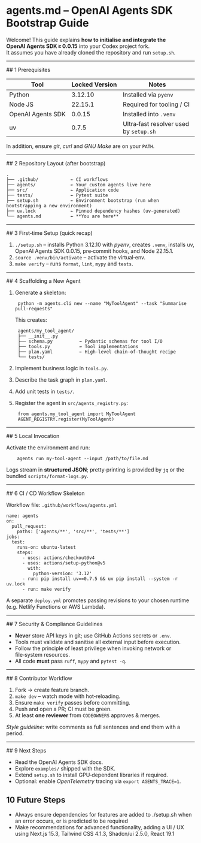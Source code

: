 # agents.md – OpenAI Agents SDK Bootstrap Guide

Welcome! This guide explains **how to initialise and integrate the OpenAI Agents SDK ≥ 0.0.15** into your Codex project fork.  
It assumes you have already cloned the repository and run `setup.sh`.

---

## 1 Prerequisites

| Tool | Locked Version | Notes |
|------|----------------|-------|
| Python | 3.12.10 | Installed via `pyenv` |
| Node JS | 22.15.1 | Required for tooling / CI |
| OpenAI Agents SDK | 0.0.15 | Installed into `.venv` |
| uv | 0.7.5 | Ultra‑fast resolver used by `setup.sh` |

In addition, ensure *git*, *curl* and *GNU Make* are on your `PATH`.

---

## 2 Repository Layout (after bootstrap)

    .
    ├── .github/            ← CI workflows
    ├── agents/             ← Your custom agents live here
    ├── src/                ← Application code
    ├── tests/              ← Pytest suite
    ├── setup.sh            ← Environment bootstrap (run when bootstrapping a new environment)
    ├── uv.lock             ← Pinned dependency hashes (uv‑generated)
    └── agents.md           ← **You are here**

---

## 3 First‑time Setup (quick recap)

1.   `./setup.sh` – installs Python 3.12.10 with *pyenv*, creates `.venv`, installs uv, OpenAI Agents SDK 0.0.15, pre‑commit hooks, and Node 22.15.1.  
2.   `source .venv/bin/activate` – activate the virtual‑env.  
3.   `make verify` – runs `format`, `lint`, `mypy` and `tests`.

---

## 4 Scaffolding a New Agent

1. Generate a skeleton:

        python -m agents.cli new --name "MyToolAgent" --task "Summarise pull‑requests"

   This creates:

        agents/my_tool_agent/
        ├── __init__.py
        ├── schema.py          ← Pydantic schemas for tool I/O
        ├── tools.py           ← Tool implementations
        ├── plan.yaml          ← High‑level chain‑of‑thought recipe
        └── tests/

2. Implement business logic in `tools.py`.  
3. Describe the task graph in `plan.yaml`.  
4. Add unit tests in `tests/`.  
5. Register the agent in `src/agents_registry.py`:

        from agents.my_tool_agent import MyToolAgent
        AGENT_REGISTRY.register(MyToolAgent)

---

## 5 Local Invocation

Activate the environment and run:

        agents run my-tool-agent --input /path/to/file.md

Logs stream in **structured JSON**; pretty‑printing is provided by `jq` or the bundled `scripts/format‑logs.py`.

---

## 6 CI / CD Workflow Skeleton

Workflow file: `.github/workflows/agents.yml`

    name: agents
    on:
      pull_request:
        paths: ['agents/**', 'src/**', 'tests/**']
    jobs:
      test:
        runs-on: ubuntu-latest
        steps:
          - uses: actions/checkout@v4
          - uses: actions/setup-python@v5
            with:
              python-version: '3.12'
          - run: pip install uv==0.7.5 && uv pip install --system -r uv.lock
          - run: make verify

A separate `deploy.yml` promotes passing revisions to your chosen runtime (e.g. Netlify Functions or AWS Lambda).

---

## 7 Security & Compliance Guidelines

* **Never** store API keys in git; use GitHub Actions secrets or `.env`.  
* Tools must validate and sanitise all external input before execution.  
* Follow the principle of least privilege when invoking network or file‑system resources.  
* All code **must** pass `ruff`, `mypy` and `pytest -q`.

---

## 8 Contributor Workflow

1.  Fork → create feature branch.  
2.  `make dev` – watch mode with hot‑reloading.  
3.  Ensure `make verify` passes before committing.  
4.  Push and open a PR; CI must be green.  
5.  At least **one reviewer** from `CODEOWNERS` approves & merges.

_Style guideline_: write comments as full sentences and end them with a period.

---

## 9 Next Steps

* Read the OpenAI Agents SDK docs.  
* Explore `examples/` shipped with the SDK.  
* Extend `setup.sh` to install GPU‑dependent libraries if required.  
* Optional: enable *OpenTelemetry* tracing via `export AGENTS_TRACE=1`.


## 10 Future Steps
* Always ensure dependencies for features are added to ./setup.sh when an error occurs, or is predicted to be required
* Make recommendations for advanced functionality, adding a UI / UX using Next.js 15.3, Tailwind CSS 4.1.3, Shadcn/ui 2.5.0, React 19.1
